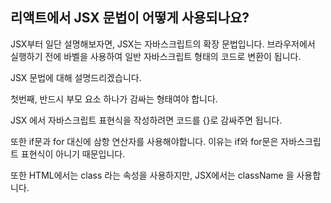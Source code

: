 ## 리액트에서 JSX 문법이 어떻게 사용되나요?

JSX부터 일단 설명해보자면, JSX는 자바스크립트의 확장 문법입니다. 브라우저에서 실행하기 전에 바벨을 사용하여 일반 자바스크립트 형태의 코드로 변환이 됩니다.

JSX 문법에 대해 설명드리겠습니다.

첫번째, 반드시 부모 요소 하나가 감싸는 형태여야 합니다.

JSX 에서 자바스크립트 표현식을 작성하려면 코드를 {}로 감싸주면 됩니다.

또한 if문과 for 대신에 삼항 연산자를 사용해야합니다. 이유는 if와 for문은 자바스크립트 표현식이 아니기 때문입니다.

또한 HTML에서는 class 라는 속성을 사용하지만, JSX에서는 className 을 사용합니다.